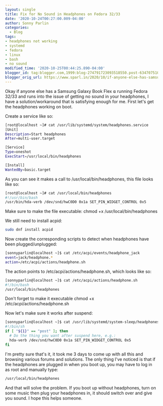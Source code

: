 ```yaml
---
layout: single
title: Fix for No Sound in Headphones on Fedora 32/33
date: '2020-10-24T00:27:00.009-04:00'
author: Sonny Parlin
categories:
  - Blog
tags:
- headphones not working
- systemd
- fedora
- linux
- bash
- no sound
modified_time: '2020-10-25T00:44:25.890-04:00'
blogger_id: tag:blogger.com,1999:blog-274791723093518550.post-634707510706044153
blogger_orig_url: https://www.sparl.in/2020/10/if-anyone-else-has-samsung-galaxy-book.html
---
```


<p>Okay if anyone else has a Samsung Galaxy Book Flex ⍺ running Fedora 32/33 and runs into the issue of getting no sound in your headphones, I have a solution/workaround that is satisfying enough for me. First let's get the headphones working on boot.</p> <p>Create a service like so:</p>

```bash
[root@localhost ~]# cat /usr/lib/systemd/system/headphones.service
[Unit]
Description=Start headphones
After=multi-user.target

[Service]
Type=oneshot
ExecStart=/usr/local/bin/headphones

[Install]
WantedBy=basic.target
```

<p>As you can see it makes a call to /usr/local/bin/headphones, this file looks like so:</p>

```bash   
[root@localhost ~]# cat /usr/local/bin/headphones
#!/usr/bin/bash
/usr/bin/hda-verb /dev/snd/hwC0D0 0x1a SET_PIN_WIDGET_CONTROL 0x5
```

Make sure to make the file executable: chmod +x /usr/local/bin/headphones

We still need to install acpid:</p>

```bash
sudo dnf install acpid
```

Now create the corresponding scripts to detect when headphones have been plugged/unplugged:

```bash    
[sonnyparlin@localhost ~]$ cat /etc/acpi/events/headphone_jack
event=jack/headphone.*
action=/etc/acpi/actions/headphone.sh
```

The action points to /etc/acpi/actions/headphone.sh, which looks like so:

```bash
[sonnyparlin@localhost ~]$ cat /etc/acpi/actions/headphone.sh
#!/bin/bash
/usr/local/bin/headphones
```

Don't forget to make it executable chmod +x /etc/acpi/actions/headphone.sh

Now let's make sure it works after suspend:

```bash    
[sonnyparlin@localhost ~]$ cat /usr/lib/systemd/system-sleep/headphones.sh
#!/bin/sh
if [ "${1}" == "post" ]; then
  # Do the thing you want after suspend here, e.g.:
  hda-verb /dev/snd/hwC0D0 0x1a SET_PIN_WIDGET_CONTROL 0x5
fi
```

I'm pretty sure that's it, it took me 3 days to come up with all this and browsing various forums and solutions. The only thing I've noticed is that if the headphones are plugged in when you boot up, you may have to log in as root and manually type:

```bash
/usr/local/bin/headphones
```
And that will solve the problem. If you boot up without headphones, turn on some music then plug your headphones in, it should switch over and give you sound. I hope this helps someone.
